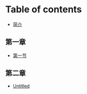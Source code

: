 # Table of contents

* [简介](README.md)

## 第一章

* [第一节](di-yi-zhang/di-yi-jie.md)

## 第二章

* [Untitled](di-er-zhang/untitled.md)

